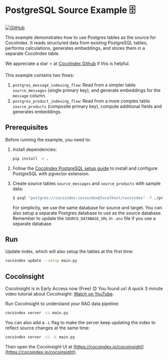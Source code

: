 # PostgreSQL Source Example 🗄️

[![GitHub](https://img.shields.io/github/stars/cocoindex-io/cocoindex?color=5B5BD6)](https://github.com/cocoindex-io/cocoindex)

This example demonstrates how to use Postgres tables as the source for CocoIndex.
It reads structured data from existing PostgreSQL tables, performs calculations, generates embeddings, and stores them in a separate CocoIndex table.

We appreciate a star ⭐ at [CocoIndex Github](https://github.com/cocoindex-io/cocoindex) if this is helpful.

This example contains two flows:

1. `postgres_message_indexing_flow`: Read from a simpler table `source_messages` (single primary key), and generate embeddings for the `message` column. 
2. `postgres_product_indexing_flow`: Read from a more complex table `source_products` (composite primary key), compute additional fields and generates embeddings.


## Prerequisites

Before running the example, you need to:

1.  Install dependencies:

    ```bash
    pip install -e .
    ```

2.  Follow the [CocoIndex PostgreSQL setup guide](https://cocoindex.io/docs/getting_started/quickstart) to install and configure PostgreSQL with pgvector extension.

3.  Create source tables `source_messages` and `source_products` with sample data:

    ```bash
    $ psql "postgres://cocoindex:cocoindex@localhost/cocoindex" -f ./prepare_source_data.sql
    ```

    For simplicity, we use the same database for source and target. You can also setup a separate Postgres database to use as the source database.
    Remember to update the `SOURCE_DATABASE_URL` in `.env` file if you use a separate database.

## Run

Update index, which will also setup the tables at the first time:

```bash
cocoindex update --setup main.py
```

## CocoInsight
CocoInsight is in Early Access now (Free) 😊 You found us! A quick 3 minute video tutorial about CocoInsight: [Watch on YouTube](https://youtu.be/ZnmyoHslBSc?si=pPLXWALztkA710r9).

Run CocoInsight to understand your RAG data pipeline:

```sh
cocoindex server -ci main.py
```

You can also add a `-L` flag to make the server keep updating the index to reflect source changes at the same time:

```sh
cocoindex server -ci -L main.py
```

Then open the CocoInsight UI at [https://cocoindex.io/cocoinsight](https://cocoindex.io/cocoinsight).
